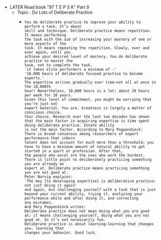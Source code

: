 - LATER Read book "97 T E P S K" Part 9
	- Topic : Do Lots of Deliberate Practice
		- ```apl
		  You do deliberate practice to improve your ability to perform a task. It’s about
		  skill and technique. Deliberate practice means repetition. It means performing
		  the task with the aim of increasing your mastery of one or more aspects of the
		  task. It means repeating the repetition. Slowly, over and over again, until you
		  achieve your desired level of mastery. You do deliberate practice to master the
		  task, not to complete the task.
		  'it takes elite performers a minimum of -'
		  '10,000 hours of deliberate focused practice to become experts.'
		  The expertise arrives gradually over time—not all at once in the 10,000th
		  hour! Nevertheless, 10,000 hours is a lot: about 20 hours per week for 10 years.
		  Given this level of commitment, you might be worrying that you’re just not
		  expert material. You are. Greatness is largely a matter of conscious choice.
		  Your choice. Research over the last two decades has shown that the main factor in acquiring expertise is time spent doing deliberate practice. Innate ability
		  is not the main factor. According to Mary Poppendieck:
		  There is broad consensus among researchers of expert performance that inborn
		  talent does not account for much more than a threshold; you have to have a minimum amount of natural ability to get started in a sport or profession. After that,
		  the people who excel are the ones who work the hardest.
		  There is little point to deliberately practicing something you are already an
		  expert at. Deliberate practice means practicing something you are not good at.
		  Peter Norvig explains:
		  'The key [to developing expertise] is deliberative practice: not just doing it again'
		  and again, but challenging yourself with a task that is just beyond your current ability, trying it, analyzing your performance while and after doing it, and correcting
		  any mistakes.
		  And Mary Poppendieck writes:
		  Deliberate practice does not mean doing what you are good at; it means challenging yourself, doing what you are not good at. So it’s not necessarily fun.
		  Deliberate practice is about learning—learning that changes you, learning that
		  changes your behavior. Good luck.
		  ```